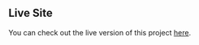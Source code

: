 ## Live Site
You can check out the live version of this project [here](https://tinyspacegremlin23.github.io/Color-Palette-Generator/).
